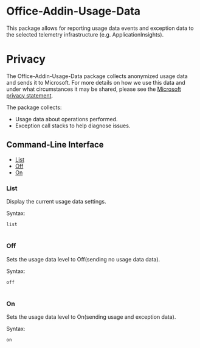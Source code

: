 # Office-Addin-Usage-Data
This package allows for reporting usage data events and exception data to the selected telemetry infrastructure (e.g. ApplicationInsights).

# Privacy
The Office-Addin-Usage-Data package collects anonymized usage data and sends it to Microsoft. For more details on how we use this data and under what circumstances it may be shared, 
please see the [Microsoft privacy statement](https://privacy.microsoft.com/en-us/privacystatement).

The package collects:
* Usage data about operations performed.
* Exception call stacks to help diagnose issues.


## Command-Line Interface
* [List](#List)
* [Off](#Off)
* [On](#On)

### List
Display the current usage data settings.

Syntax:

`list`

#

### Off
Sets the usage data level to Off(sending no usage data data).

Syntax:

`off`

#

### On
Sets the usage data level to On(sending usage and exception data).

Syntax:

`on`

#